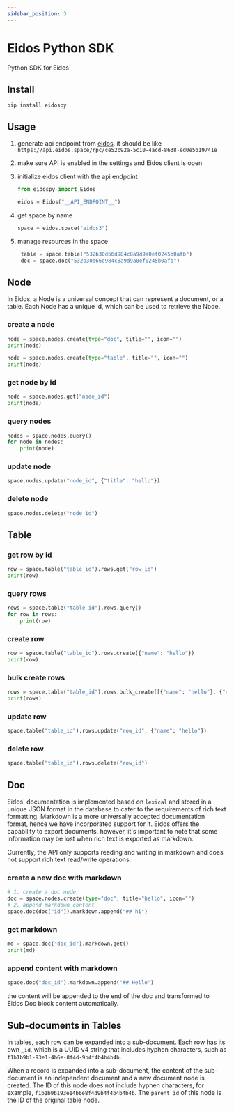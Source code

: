 ```yaml
---
sidebar_position: 3
---
```


# Eidos Python SDK

Python SDK for Eidos

## Install

```shell
pip install eidospy
```

## Usage

1. generate api endpoint from [eidos](https://eidos.space/settings/api). it should be like `https://api.eidos.space/rpc/ce52c92a-5c10-4acd-8638-ed0e5b19741e`
2. make sure API is enabled in the settings and Eidos client is open
3. initialize eidos client with the api endpoint

   ```python
   from eidospy import Eidos

   eidos = Eidos("__API_ENDPOINT__")
   ```

4. get space by name
   ```python
   space = eidos.space("eidos3")
   ```
5. manage resources in the space
   ```python
    table = space.table("532b30d66d984c8a9d9a0ef0245b0afb")
    doc = space.doc("532b30d66d984c8a9d9a0ef0245b0afb")
   ```

## Node

In Eidos, a Node is a universal concept that can represent a document, or a table. Each Node has a unique id, which can be used to retrieve the Node.

### create a node

```python
node = space.nodes.create(type="doc", title="", icon="")
print(node)

node = space.nodes.create(type="table", title="", icon="")
print(node)
```

### get node by id

```python
node = space.nodes.get("node_id")
print(node)
```

### query nodes

```python
nodes = space.nodes.query()
for node in nodes:
    print(node)
```

### update node

```python
space.nodes.update("node_id", {"title": "hello"})
```

### delete node

```python
space.nodes.delete("node_id")
```

## Table

### get row by id

```python
row = space.table("table_id").rows.get("row_id")
print(row)
```

### query rows

```python
rows = space.table("table_id").rows.query()
for row in rows:
    print(row)
```

### create row

```python
row = space.table("table_id").rows.create({"name": "hello"})
print(row)
```

### bulk create rows

```python
rows = space.table("table_id").rows.bulk_create([{"name": "hello"}, {"name": "world"}])
print(rows)
```

### update row

```python
space.table("table_id").rows.update("row_id", {"name": "hello"})
```

### delete row

```python
space.table("table_id").rows.delete("row_id")
```

## Doc

Eidos' documentation is implemented based on `lexical` and stored in a unique JSON format in the database to cater to the requirements of rich text formatting. Markdown is a more universally accepted documentation format, hence we have incorporated support for it. Eidos offers the capability to export documents, however, it's important to note that some information may be lost when rich text is exported as markdown.

Currently, the API only supports reading and writing in markdown and does not support rich text read/write operations.

<!-- ### get blocks

### append block -->

### create a new doc with markdown

```python
# 1. create a doc node
doc = space.nodes.create(type="doc", title="hello", icon="")
# 2. append markdown content
space.doc(doc["id"]).markdown.append("## hi")
```

### get markdown

```python
md = space.doc("doc_id").markdown.get()
print(md)
```

### append content with markdown

```python
space.doc("doc_id").markdown.append("## Hello")
```

the content will be appended to the end of the doc and transformed to Eidos Doc block content automatically.

## Sub-documents in Tables

In tables, each row can be expanded into a sub-document. Each row has its own `_id`, which is a UUID v4 string that includes hyphen characters, such as `f1b1b9b1-93e1-4b6e-8f4d-9b4f4b4b4b4b`.

When a record is expanded into a sub-document, the content of the sub-document is an independent document and a new document node is created. The ID of this node does not include hyphen characters, for example, `f1b1b9b193e14b6e8f4d9b4f4b4b4b4b`. The `parent_id` of this node is the ID of the original table node.
